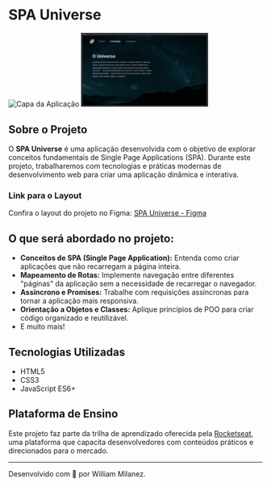 # SPA Universe

![Capa da Aplicação](link_para_imagem_da_capa)
<img alt="Imagem do Projeto" src="./images/capa-do-projeto.png" width="50%">

## Sobre o Projeto

O **SPA Universe** é uma aplicação desenvolvida com o objetivo de explorar conceitos fundamentais de Single Page Applications (SPA). Durante este projeto, trabalharemos com tecnologias e práticas modernas de desenvolvimento web para criar uma aplicação dinâmica e interativa.

### Link para o Layout

Confira o layout do projeto no Figma:
[SPA Universe - Figma](https://www.figma.com/design/mK0DIkDa7FHxh0OQ5kefjh/%5BDesafios-Explorer%5D-SPA-Universe-(Copy)?node-id=104-48&p=f&t=esTbzJGl5O3MsQtQ-0)

## O que será abordado no projeto:

- **Conceitos de SPA (Single Page Application):** Entenda como criar aplicações que não recarregam a página inteira.
- **Mapeamento de Rotas:** Implemente navegação entre diferentes "páginas" da aplicação sem a necessidade de recarregar o navegador.
- **Assíncrono e Promises:** Trabalhe com requisições assíncronas para tornar a aplicação mais responsiva.
- **Orientação a Objetos e Classes:** Aplique princípios de POO para criar código organizado e reutilizável.
- E muito mais!

## Tecnologias Utilizadas

- HTML5
- CSS3
- JavaScript ES6+

## Plataforma de Ensino

Este projeto faz parte da trilha de aprendizado oferecida pela [Rocketseat](https://www.rocketseat.com.br), uma plataforma que capacita desenvolvedores com conteúdos práticos e direcionados para o mercado.

---

Desenvolvido com 💜 por William Milanez.